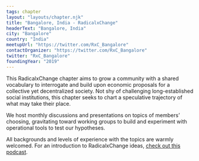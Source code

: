 ```yaml
---
tags: chapter
layout: "layouts/chapter.njk"
title: "Bangalore, India - RadicalxChange"
headerText: "Bangalore, India"
city: "Bangalore"
country: "India"
meetupUrl: "https://twitter.com/RxC_Bangalore"
contactOrganizer: "https://twitter.com/RxC_Bangalore"
twitter: "RxC_Bangalore"
foundingYear: "2019"
---
```

This RadicalxChange chapter aims to grow a community with a shared vocabulary to interrogate and build upon economic proposals for a collective yet decentralized society. Not shy of challenging long-established social institutions, this chapter seeks to chart a speculative trajectory of what may take their place.

We host monthly discussions and presentations on topics of members’ choosing, gravitating toward working groups to build and experiment with operational tools to test our hypotheses.

All backgrounds and levels of experience with the topics are warmly welcomed. For an introduction to RadicalxChange ideas, [check out this podcast](https://80000hours.org/podcast/episodes/glen-weyl-radically-reforming-capitalism-and-democracy/).